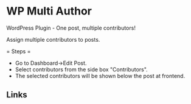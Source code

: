 # WP Multi Author
WordPress Plugin - One post, multiple contributors!

Assign multiple contributors to posts.

= Steps =
- Go to Dashboard->Edit Post.
- Select contributors from the side box "Contributors".
- The selected contributors will be shown below the post at frontend.

## Links

